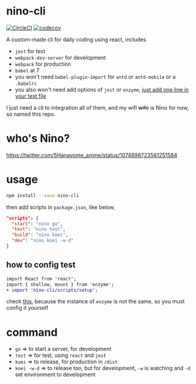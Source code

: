 # nino-cli

[![CircleCI](https://img.shields.io/circleci/project/github/orzyyyy/nino-cli/master.svg)](https://circleci.com/gh/orzyyyy/nino-cli)
[![codecov](https://codecov.io/gh/orzyyyy/nino-cli/branch/master/graph/badge.svg)](https://codecov.io/gh/orzyyyy/nino-cli)

A custom-made cli for daily coding using react, includes

- `jest` for test
- `webpack-dev-server` for development
- `webpack` for production
- `babel` at 7
- you won't need `babel-plugin-import` for `antd` or `antd-mobile` or a `.babelrc`
- you also won't need add options of `jest` or `enzyme`, <a href="#test">just add one line in your test file</a>

I just need a cli to integration all of them, and my wifi ~~wife~~ is Nino for now, so named this repo.

# who's Nino?

https://twitter.com/5Hanayome_anime/status/1074898723581251584

# usage

```bash
npm install --save nino-cli
```

then add scripts in `package.json`, like below,

```json
"scripts": {
  "start": "nino go",
  "test": "nino test",
  "build": "nino koei",
  "dev": "nino koei -w-d"
}
```

## how to config test

```diff
import React from 'react';
import { shallow, mount } from 'enzyme';
+ import 'nino-cli/scripts/setup';
```

check [this](https://github.com/airbnb/enzyme/issues/1437#issuecomment-352148740), because the instance of `enzyme` is not the same, so you must config it yourself

# command

- `go` => to start a server, for development
- `test` => for test, using `react` and `jest`
- `koei` => to release, for production in `/dist`
- `koei -w-d` => to release too, but for development, `-w` is watching and `-d` set environment to development
